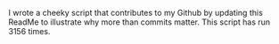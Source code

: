 I wrote a cheeky script that contributes to my Github by updating this ReadMe to illustrate why more than commits matter. This script has run 3156 times.